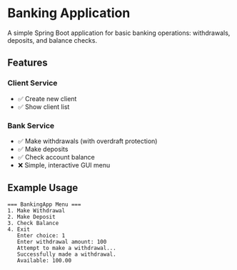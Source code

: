 # Banking Application

A simple Spring Boot application for basic banking operations: withdrawals, deposits, and balance checks.

## Features
### Client Service
- ✅ Create new client
- ✅ Show client list
### Bank Service
- ✅ Make withdrawals (with overdraft protection)
- ✅ Make deposits
- ✅ Check account balance
- ❌ Simple, interactive GUI menu

## Example Usage

```text
=== BankingApp Menu ===
1. Make Withdrawal
2. Make Deposit
3. Check Balance
4. Exit
   Enter choice: 1
   Enter withdrawal amount: 100
   Attempt to make a withdrawal...
   Successfully made a withdrawal.
   Available: 100.00
```
